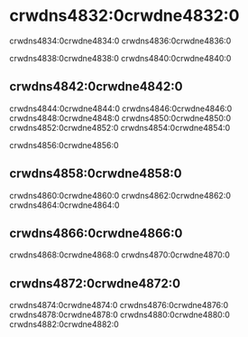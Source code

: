 # crwdns4832:0crwdne4832:0

crwdns4834:0crwdne4834:0 crwdns4836:0crwdne4836:0

crwdns4838:0crwdne4838:0 crwdns4840:0crwdne4840:0

## crwdns4842:0crwdne4842:0

crwdns4844:0crwdne4844:0 crwdns4846:0crwdne4846:0 crwdns4848:0crwdne4848:0 crwdns4850:0crwdne4850:0 crwdns4852:0crwdne4852:0 crwdns4854:0crwdne4854:0

crwdns4856:0crwdne4856:0

## crwdns4858:0crwdne4858:0

crwdns4860:0crwdne4860:0 crwdns4862:0crwdne4862:0 crwdns4864:0crwdne4864:0

## crwdns4866:0crwdne4866:0

crwdns4868:0crwdne4868:0 crwdns4870:0crwdne4870:0

## crwdns4872:0crwdne4872:0

crwdns4874:0crwdne4874:0 crwdns4876:0crwdne4876:0 crwdns4878:0crwdne4878:0 crwdns4880:0crwdne4880:0 crwdns4882:0crwdne4882:0